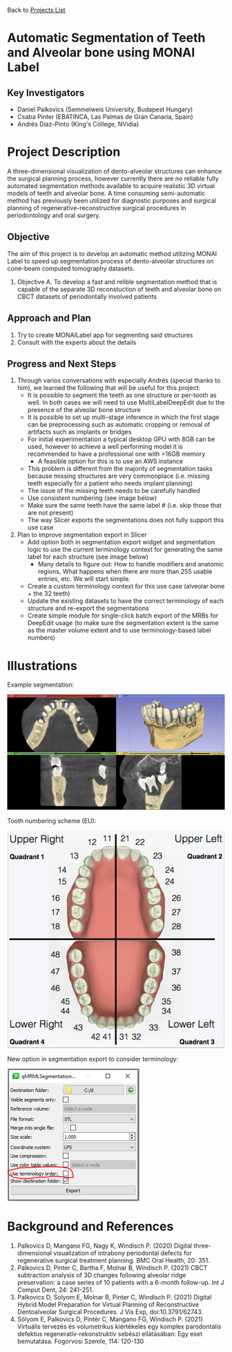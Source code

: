 Back to [Projects List](../../README.md#ProjectsList)

# Automatic Segmentation of Teeth and Alveolar bone using MONAI Label

## Key Investigators

- Daniel Palkovics (Semmelweis University, Budapest Hungary)
- Csaba Pinter (EBATINCA, Las Palmas de Gran Canaria, Spain)
- Andrés Diaz-Pinto (King's College, NVidia)

# Project Description

<!-- Add a short paragraph describing the project. -->

A three-dimensional visualization of dento-alveolar structures can enhance the surgical planning process, however currently there are no reliable fully automated segmentation methods available to acquire realistic 3D virtual models of teeth and alveolar bone. A time consuming semi-automatic method has previously been utilized for diagnostic purposes and surgical planning of regenerative-reconstructive surgical procedures in periodontology and oral surgery.

## Objective

<!-- Describe here WHAT you would like to achieve (what you will have as end result). -->

The aim of this project is to develop an automatic method utilizing MONAI Label to speed up segmentation process of dento-alveolar structures on cone-beam computed tomography datasets.

1. Objective A. To develop a fast and relible segmentation method that is capable of the separate 3D reconstuction of teeth and alveolar bone on CBCT datasets of periodontally involved patients

## Approach and Plan

<!-- Describe here HOW you would like to achieve the objectives stated above. -->

1. Try to create MONAILabel app for segmenting said structures
2. Consult with the experts about the details

## Progress and Next Steps

<!-- Update this section as you make progress, describing of what you have ACTUALLY DONE. If there are specific steps that you could not complete then you can describe them here, too. -->

1. Through varios conversations with especially Andrés (special thanks to him), we learned the following that will be useful for this project:
    * It is possible to segment the teeth as one structure or per-tooth as well. In both cases we will need to use MultiLabelDeepEdit due to the presence of the alveolar bone structure
    * It is possible to set up multi-stage inference in which the first stage can be preprocessing such as automatic cropping or removal of artifacts such as implants or bridges
    * For initial experimentation a typical desktop GPU with 8GB can be used, however to achieve a well performing model it is recommended to have a professional one with >16GB memory
        * A feasible option for this is to use an AWS instance
    * This problem is different from the majority of segmentation tasks because missing structures are very commonplace (i.e. missing teeth especially for a patient who needs implant planning)
    * The issue of the missing teeth needs to be carefully handled
    * Use consistent numbering (see image below)
    * Make sure the same teeth have the same label # (i.e. skip those that are not present)
    * The way Slicer exports the segmentations does not fully support this use case
1. Plan to improve segmentation export in Slicer
    * Add option both in segmentation export widget and segmentation logic to use the current terminology context for generating the same label for each structure (see image below)
        * Many details to figure out: How to handle modifiers and anatomic regions, What happens when there are more than 255 usable entries, etc. We will start simple.
    * Create a custom terminology context for this use case (alveolar bone + the 32 teeth)
    * Update the existing datasets to have the correct terminology of each structure and re-export the segmentations
    * Create simple module for single-click batch export of the MRBs for DeepEdit usage (to make sure the segmentation extent is the same as the master volume extent and to use terminology-based label numbers)

# Illustrations

<!-- Add pictures and links to videos that demonstrate what has been accomplished.
![Description of picture](Example2.jpg)
![Some more images](Example2.jpg)
-->

Example segmentation:

![Sample segmentation](SampleSegmentation_Small.png)

Tooth numbering scheme (EU):

![Tooth numbering EU](Explaining_Teeth_Numbers_EU.png)

New option in segmentation export to consider terminology:

![New option in segmentation export to consider terminology](SegmentationExportTerminologyOption.PNG)

# Background and References

<!-- If you developed any software, include link to the source code repository. If possible, also add links to sample data, and to any relevant publications. -->

1.	Palkovics D, Mangano FG, Nagy K, Windisch P. (2020) Digital three-dimensional visualization of intrabony periodontal defects for regenerative surgical treatment planning. BMC Oral Health, 20: 351.
2.	Palkovics D, Pinter C, Bartha F, Molnar B, Windisch P. (2021) CBCT subtraction analysis of 3D changes following alveolar ridge preservation: a case series of 10 patients with a 6-month follow-up. Int J Comput Dent, 24: 241-251.
3.	Palkovics D, Solyom E, Molnar B, Pinter C, Windisch P. (2021) Digital Hybrid Model Preparation for Virtual Planning of Reconstructive Dentoalveolar Surgical Procedures. J Vis Exp, doi:10.3791/62743.
4.	Sólyom E, Palkovics D, Pintér C, Mangano FG, Windisch P. (2021) Virtuális tervezés és volumetrikus kiértékelés egy komplex parodontális defektus regeneratív-rekonstruktív sebészi ellátásában: Egy eset bemutatása. Fogorvosi Szemle, 114: 120-130
